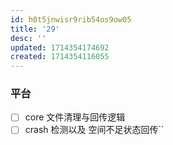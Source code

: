 ```yaml
---
id: h0t5jnwisr9rib54os9ow05
title: '29'
desc: ''
updated: 1714354174692
created: 1714354116055
---
```


### 平台
- [ ] core 文件清理与回传逻辑
- [ ] crash 检测以及 空间不足状态回传``